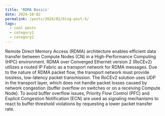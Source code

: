 ```yaml
---
title: 'RDMA Basics'
date: 2024-10-02
permalink: /posts/2024/02/blog-post-5/
tags:
  - cool posts
  - category1
  - category2
---
```


Remote Direct Memory Access (RDMA) architecture enables efficient data transfer between Compute Nodes (CN) in a High-Performance Computing (HPC) environment. RDMA over Converged Ethernet version 2 (RoCEv2) utilizes a routed IP Fabric as a transport network for RDMA messages. Due to the nature of RDMA packet flow, the transport network must provide lossless, low-latency packet transmission. The RoCEv2 solution uses UDP in the transport layer, which does not handle packet losses caused by network congestion (buffer overflow on switches or on a receiving Compute Node). To avoid buffer overflow issues, Priority Flow Control (PFC) and Explicit Congestion Notification (ECN) are used as signaling mechanisms to react to buffer threshold violations by requesting a lower packet transfer rate. 
